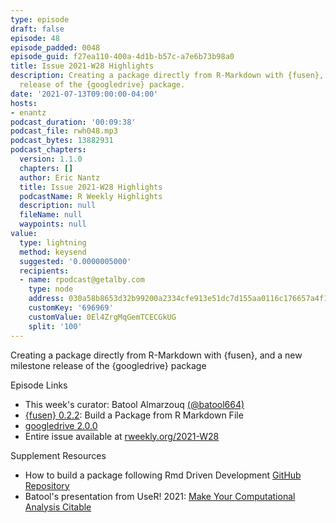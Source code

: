 ```yaml
---
type: episode
draft: false
episode: 48
episode_padded: 0048
episode_guid: f27ea110-400a-4d1b-b57c-a7e6b73b98a0
title: Issue 2021-W28 Highlights
description: Creating a package directly from R-Markdown with {fusen}, and a new milestone
  release of the {googledrive} package.
date: '2021-07-13T09:00:00-04:00'
hosts:
- enantz
podcast_duration: '00:09:38'
podcast_file: rwh048.mp3
podcast_bytes: 13882931
podcast_chapters:
  version: 1.1.0
  chapters: []
  author: Eric Nantz
  title: Issue 2021-W28 Highlights
  podcastName: R Weekly Highlights
  description: null
  fileName: null
  waypoints: null
value:
  type: lightning
  method: keysend
  suggested: '0.0000005000'
  recipients:
  - name: rpodcast@getalby.com
    type: node
    address: 030a58b8653d32b99200a2334cfe913e51dc7d155aa0116c176657a4f1722677a3
    customKey: '696969'
    customValue: 0El4ZrgMqGemTCECGkUG
    split: '100'
---
```

Creating a package directly from R-Markdown with {fusen}, and a new milestone release of the {googledrive} package

Episode Links

-   This week's curator: Batool Almarzouq <a href="https://twitter.com/batool664" rel="nofollow">(@batool664)</a>
-   <a href="https://cran.r-project.org/package=fusen" rel="nofollow">{fusen} 0.2.2</a>: Build a Package from R Markdown File
-   <a href="https://www.tidyverse.org/blog/2021/07/googledrive-2-0-0/" rel="nofollow">googledrive 2.0.0</a>
-   Entire issue available at <a href="https://rweekly.org/2021-W28.html" rel="nofollow">rweekly.org/2021-W28</a>

Supplement Resources

-   How to build a package following Rmd Driven Development <a href="https://github.com/statnmap/user2021.rmdd" rel="nofollow">GitHub Repository</a>
-   Batool's presentation from UseR! 2021: <a href="https://zenodo.org/record/5075932" rel="nofollow">Make Your Computational Analysis Citable</a>

